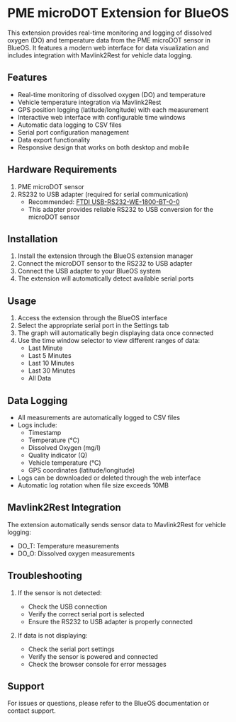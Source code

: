# PME microDOT Extension for BlueOS

This extension provides real-time monitoring and logging of dissolved oxygen (DO) and temperature data from the PME microDOT sensor in BlueOS. It features a modern web interface for data visualization and includes integration with Mavlink2Rest for vehicle data logging.

## Features

- Real-time monitoring of dissolved oxygen (DO) and temperature
- Vehicle temperature integration via Mavlink2Rest
- GPS position logging (latitude/longitude) with each measurement
- Interactive web interface with configurable time windows
- Automatic data logging to CSV files
- Serial port configuration management
- Data export functionality
- Responsive design that works on both desktop and mobile

## Hardware Requirements

1. PME microDOT sensor
2. RS232 to USB adapter (required for serial communication)
   - Recommended: [FTDI USB-RS232-WE-1800-BT-0-0](https://www.digikey.com/en/products/detail/ftdi-future-technology-devices-international-ltd/USB-RS232-WE-1800-BT-0-0/2402469)
   - This adapter provides reliable RS232 to USB conversion for the microDOT sensor

## Installation

1. Install the extension through the BlueOS extension manager
2. Connect the microDOT sensor to the RS232 to USB adapter
3. Connect the USB adapter to your BlueOS system
4. The extension will automatically detect available serial ports

## Usage

1. Access the extension through the BlueOS interface
2. Select the appropriate serial port in the Settings tab
3. The graph will automatically begin displaying data once connected
4. Use the time window selector to view different ranges of data:
   - Last Minute
   - Last 5 Minutes
   - Last 10 Minutes
   - Last 30 Minutes
   - All Data

## Data Logging

- All measurements are automatically logged to CSV files
- Logs include:
  - Timestamp
  - Temperature (°C)
  - Dissolved Oxygen (mg/l)
  - Quality indicator (Q)
  - Vehicle temperature (°C)
  - GPS coordinates (latitude/longitude)
- Logs can be downloaded or deleted through the web interface
- Automatic log rotation when file size exceeds 10MB

## Mavlink2Rest Integration

The extension automatically sends sensor data to Mavlink2Rest for vehicle logging:
- DO_T: Temperature measurements
- DO_O: Dissolved oxygen measurements

## Troubleshooting

1. If the sensor is not detected:
   - Check the USB connection
   - Verify the correct serial port is selected
   - Ensure the RS232 to USB adapter is properly connected

2. If data is not displaying:
   - Check the serial port settings
   - Verify the sensor is powered and connected
   - Check the browser console for error messages

## Support

For issues or questions, please refer to the BlueOS documentation or contact support.

